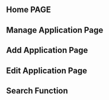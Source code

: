 ## Home PAGE


## Manage Application Page





## Add Application Page




## Edit Application Page




## Search Function

